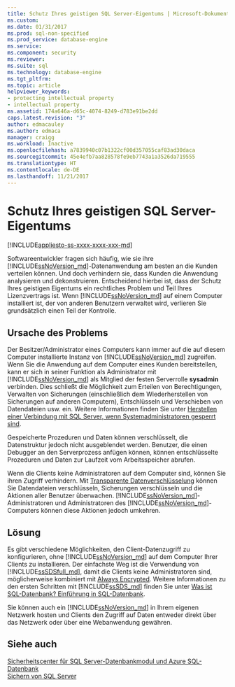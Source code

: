```yaml
---
title: Schutz Ihres geistigen SQL Server-Eigentums | Microsoft-Dokumentation
ms.custom: 
ms.date: 01/31/2017
ms.prod: sql-non-specified
ms.prod_service: database-engine
ms.service: 
ms.component: security
ms.reviewer: 
ms.suite: sql
ms.technology: database-engine
ms.tgt_pltfrm: 
ms.topic: article
helpviewer_keywords:
- protecting intellectual property
- intellectual property
ms.assetid: 174a646a-d65c-4074-8249-d783e91be2dd
caps.latest.revision: "3"
author: edmacauley
ms.author: edmaca
manager: craigg
ms.workload: Inactive
ms.openlocfilehash: a7839940c07b1322cf00d357055caf83ad30daca
ms.sourcegitcommit: 45e4efb7aa828578fe9eb7743a1a3526da719555
ms.translationtype: HT
ms.contentlocale: de-DE
ms.lasthandoff: 11/21/2017
---
```

# <a name="protecting-your-sql-server-intellectual-property"></a>Schutz Ihres geistigen SQL Server-Eigentums
[!INCLUDE[appliesto-ss-xxxx-xxxx-xxx-md](../../includes/appliesto-ss-xxxx-xxxx-xxx-md.md)]

Softwareentwickler fragen sich häufig, wie sie ihre [!INCLUDE[ssNoVersion_md](../../includes/ssnoversion-md.md)]-Datenanwendung am besten an die Kunden verteilen können. Und doch verhindern sie, dass Kunden die Anwendung analysieren und dekonstruieren. Entscheidend hierbei ist, dass der Schutz Ihres geistigen Eigentums ein rechtliches Problem und Teil Ihres Lizenzvertrags ist. Wenn [!INCLUDE[ssNoVersion_md](../../includes/ssnoversion-md.md)] auf einem Computer installiert ist, der von anderen Benutzern verwaltet wird, verlieren Sie grundsätzlich einen Teil der Kontrolle. 

## <a name="nature-of-the-problem"></a>Ursache des Problems
Der Besitzer/Administrator eines Computers kann immer auf die auf diesem Computer installierte Instanz von [!INCLUDE[ssNoVersion_md](../../includes/ssnoversion-md.md)] zugreifen. Wenn Sie die Anwendung auf dem Computer eines Kunden bereitstellen, kann er sich in seiner Funktion als Administrator mit [!INCLUDE[ssNoVersion_md](../../includes/ssnoversion-md.md)] als Mitglied der festen Serverrolle **sysadmin** verbinden. Dies schließt die Möglichkeit zum Erteilen von Berechtigungen, Verwalten von Sicherungen (einschließlich dem Wiederherstellen von Sicherungen auf anderen Computern), Entschlüsseln und Verschieben von Datendateien usw. ein. Weitere Informationen finden Sie unter [Herstellen einer Verbindung mit SQL Server, wenn Systemadministratoren gesperrt sind](../../database-engine/configure-windows/connect-to-sql-server-when-system-administrators-are-locked-out.md). 

Gespeicherte Prozeduren und Daten können verschlüsselt, die Datenstruktur jedoch nicht ausgeblendet werden. Benutzer, die einen Debugger an den Serverprozess anfügen können, können entschlüsselte Prozeduren und Daten zur Laufzeit vom Arbeitsspeicher abrufen.

Wenn die Clients keine Administratoren auf dem Computer sind, können Sie ihren Zugriff verhindern. Mit [Transparente Datenverschlüsselung](../../relational-databases/security/encryption/transparent-data-encryption.md) können Sie Datendateien verschlüsseln, Sicherungen verschlüsseln und die Aktionen aller Benutzer überwachen. [!INCLUDE[ssNoVersion_md](../../includes/ssnoversion-md.md)]-Administratoren und Administratoren des [!INCLUDE[ssNoVersion_md](../../includes/ssnoversion-md.md)]-Computers können diese Aktionen jedoch umkehren.

## <a name="solution"></a>Lösung
Es gibt verschiedene Möglichkeiten, den Client-Datenzugriff zu konfigurieren, ohne [!INCLUDE[ssNoVersion_md](../../includes/ssnoversion-md.md)] auf dem Computer Ihrer Clients zu installieren. Der einfachste Weg ist die Verwendung von [!INCLUDE[ssSDSfull_md](../../includes/sssdsfull-md.md)], damit die Clients keine Administratoren sind, möglicherweise kombiniert mit [Always Encrypted](../../relational-databases/security/encryption/always-encrypted-database-engine.md). Weitere Informationen zu den ersten Schritten mit [!INCLUDE[ssSDS_md](../../includes/sssds-md.md)] finden Sie unter [Was ist SQL-Datenbank? Einführung in SQL-Datenbank](https://docs.microsoft.com/azure/sql-database/sql-database-technical-overview).  

Sie können auch ein [!INCLUDE[ssNoVersion_md](../../includes/ssnoversion-md.md)] in Ihrem eigenen Netzwerk hosten und Clients den Zugriff auf Daten entweder direkt über das Netzwerk oder über eine Webanwendung gewähren.

## <a name="see-also"></a>Siehe auch

[Sicherheitscenter für SQL Server-Datenbankmodul und Azure SQL-Datenbank](../../relational-databases/security/security-center-for-sql-server-database-engine-and-azure-sql-database.md)  
[Sichern von SQL Server](../../relational-databases/security/securing-sql-server.md)  

